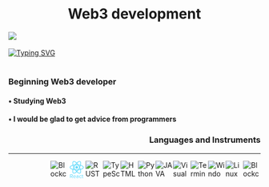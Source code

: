 <h1 font="Play" align="center">Web3 development </h1>

<img src="https://user-images.githubusercontent.com/116753493/199089525-a6b14f0a-23b0-4980-8f73-3a2723b599e7.gif" />

<a href="https://git.io/typing-svg"><img src="https://readme-typing-svg.demolab.com?font=Play&size=30&duration=4300&pause=500&color=9F44F7&center=true&vCenter=true&width=435&lines=Welcome+to+my+metaverse!" alt="Typing SVG" /></a>

#

<h3 font="Play" align="left">Beginning Web3 developer </h3>
<h4 font="Play" align="left">• Studying Web3 </h4>
<h4 font="Play" align="left">• I would be glad to get advice from programmers </h4>



<h3 align="right">Languages and Instruments</h3>

___

<img align="right" src="https://user-images.githubusercontent.com/116753493/199121542-aab5a657-b0b9-49a2-92f2-9dfcd05bcc0d.png" alt="Blockchain" width="35" height="35"/> 
<img align="right" src="https://user-images.githubusercontent.com/116753493/199081153-5821e9a1-2927-47b5-8b6e-f46fe178024c.png" alt="Linux" width="35" height="35"/>
<img align="right" src="https://user-images.githubusercontent.com/116753493/199081513-be2e9f08-2971-473c-8e7c-58c803c52840.png" alt="Windows" width="35" height="35"/>
<img align="right" src="https://user-images.githubusercontent.com/116753493/199081651-29c840f7-d29a-4b53-a921-56b2ebc83e4c.png" alt="Terminal" width="35" height="35"/> 
<img align="right" src="https://user-images.githubusercontent.com/116753493/199036981-d856400d-9370-4b6d-a4ea-90a59c2042d6.png" alt="Visual Studio" width="35" height="35"/>


<img align="right" src="https://user-images.githubusercontent.com/116753493/199037996-47c4eb21-7612-4b00-8cca-3b3f37563039.png" alt="JAVA script" width="35" height="35"/>
<img align="right" src="https://user-images.githubusercontent.com/116753493/199038472-6190f3cb-c439-4bd8-b7e5-2f3e8964f90d.png" alt="Python" width="35" height="35"/>
<img align="right" src="https://user-images.githubusercontent.com/116753493/199051540-140d7975-32f4-41d0-9e1e-4ac740b64f4e.png" alt="HTML" width="35" height="35"/>
<img align="right" src="https://user-images.githubusercontent.com/116753493/199125143-4d3ed8b2-92d5-41d9-a359-0fa63b4fc2de.png" alt="TypeScript" width="35" height="35"/>
<img align="right" src="https://user-images.githubusercontent.com/116753493/199125515-0680d6e4-1ad9-486a-95df-6b74fbe6e21b.png" alt="RUST" width="35" height="35"/>


<img align="right" src="https://raw.githubusercontent.com/devicons/devicon/master/icons/react/react-original-wordmark.svg" alt="React" width="35" height="35"/>
<img align="right" src="https://user-images.githubusercontent.com/116753493/199125791-87dedd36-d6eb-4783-975e-9c16e270aea5.png" alt="Blockchain" width="35" height="35"/>

